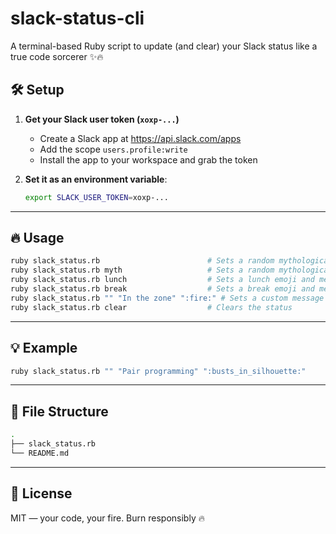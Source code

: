 # slack-status-cli

A terminal-based Ruby script to update (and clear) your Slack status like a true code sorcerer ✨🔥

## 🛠️ Setup

1. **Get your Slack user token (`xoxp-...`)**
   - Create a Slack app at https://api.slack.com/apps
   - Add the scope `users.profile:write`
   - Install the app to your workspace and grab the token

2. **Set it as an environment variable**:

   ```bash
   export SLACK_USER_TOKEN=xoxp-...

---

## 🔥 Usage

```bash
ruby slack_status.rb                        # Sets a random mythological beast with no expiration
ruby slack_status.rb myth                   # Sets a random mythological beast with no expiration
ruby slack_status.rb lunch                  # Sets a lunch emoji and message for 1 hour
ruby slack_status.rb break                  # Sets a break emoji and message for 30 minutes
ruby slack_status.rb "" "In the zone" ":fire:" # Sets a custom message and emoji with no expiration
ruby slack_status.rb clear                  # Clears the status
```
---

## 💡 Example

```bash
ruby slack_status.rb "" "Pair programming" ":busts_in_silhouette:"
```

---

## 📁 File Structure

```bash
.
├── slack_status.rb
└── README.md
```

---

## 📜 License

MIT — your code, your fire. Burn responsibly 🔥
